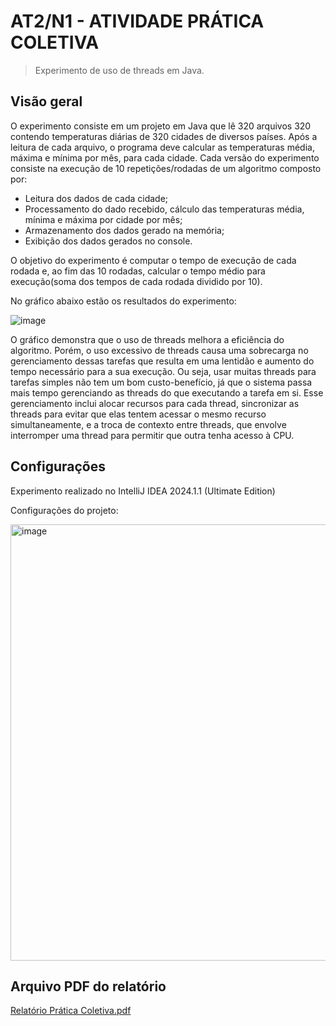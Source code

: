 
# AT2/N1 - ATIVIDADE PRÁTICA COLETIVA
> Experimento de uso de threads em Java.

## Visão geral

O experimento consiste em um projeto em Java que lê 320 arquivos 320 contendo temperaturas diárias de 320 cidades de diversos países. Após a leitura de cada arquivo, o programa deve calcular as temperaturas média, máxima e mínima por mês, para cada cidade. Cada versão do experimento consiste na execução de 10 repetições/rodadas de um algoritmo composto por:
* Leitura dos dados de cada cidade;
* Processamento do dado recebido, cálculo das temperaturas média, mínima e máxima por cidade por mês;
* Armazenamento dos dados gerado na memória;
* Exibição dos dados gerados no console.

O objetivo do experimento é computar o tempo de execução de cada rodada e, ao fim das 10 rodadas, calcular o tempo médio para execução(soma dos tempos de cada rodada dividido por 10).

No gráfico abaixo estão os resultados do experimento:

![image](https://github.com/user-attachments/assets/abb34658-2e7d-4b49-8e2d-3917896480cc)

O gráfico demonstra que o uso de threads melhora a eficiência do algoritmo. Porém, o uso excessivo de threads causa uma sobrecarga no gerenciamento dessas tarefas que resulta em uma lentidão e aumento do tempo necessário para a sua execução. Ou seja, usar muitas threads para tarefas simples não tem um bom custo-benefício, já que o sistema passa mais tempo gerenciando as threads do que executando a tarefa em si. Esse gerenciamento inclui alocar recursos para cada thread, sincronizar as threads para evitar que elas tentem acessar o mesmo recurso simultaneamente, e a troca de contexto entre threads, que envolve interromper uma thread para permitir que outra tenha acesso à CPU.


## Configurações

Experimento realizado no IntelliJ IDEA 2024.1.1 (Ultimate Edition)

Configurações do projeto:

<img width="698" alt="image" src="https://github.com/user-attachments/assets/7e4e14ee-9b16-490e-91b4-fd18dd5493bc">

## Arquivo PDF do relatório

[Relatório Prática Coletiva.pdf](https://github.com/user-attachments/files/17098161/Relatorio.Pratica.Coletiva.pdf)


